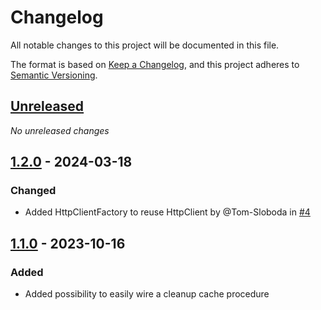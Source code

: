 # Changelog

All notable changes to this project will be documented in this file.

The format is based on [Keep a Changelog](https://keepachangelog.com/en/1.0.0/),
and this project adheres to [Semantic Versioning](https://semver.org/spec/v2.0.0.html).

## [Unreleased]
_No unreleased changes_

## [1.2.0] - 2024-03-18

### Changed
- Added HttpClientFactory to reuse HttpClient by @Tom-Sloboda in [#4](https://github.com/edgarfgp/GeoblockingMiddleware/pull/4)

## [1.1.0] - 2023-10-16

### Added
- Added possibility to easily wire a cleanup cache procedure

[unreleased]: https://github.com/edgarfgp/GeoblockingMiddleware/compare/1.2.0...HEAD
[1.2.0]: https://github.com/edgarfgp/GeoblockingMiddleware/releases/tag/1.2.0
[1.1.0]: https://github.com/edgarfgp/GeoblockingMiddleware/releases/tag/1.1.0
